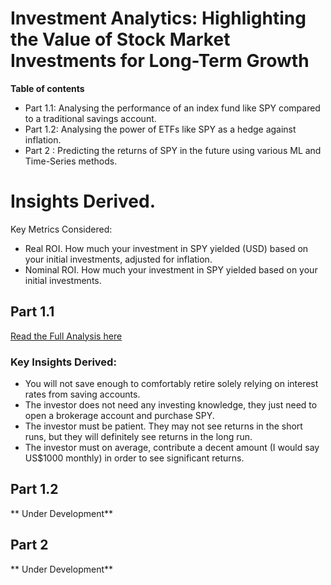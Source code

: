 # Investment Analytics: Highlighting the Value of Stock Market Investments for Long-Term Growth

**Table of contents**
- Part 1.1: Analysing the performance of an index fund like SPY compared to a traditional savings account.
- Part 1.2: Analysing the power of ETFs like SPY as a hedge against inflation.
- Part 2 : Predicting the returns of SPY in the future using various ML and Time-Series methods.

# Insights Derived. 
Key Metrics Considered: 
- Real ROI. How much your investment in SPY yielded (USD) based on your initial investments, adjusted for inflation.
- Nominal ROI. How much your investment in SPY yielded based on your initial investments.
## Part 1.1 
[Read the Full Analysis here](https://chan-dinghao.notion.site/Part-1-1-Yielding-Significant-Returns-10120b01262d4acf88637f0bc6bd3c03?pvs=4)
### Key Insights Derived:
- You will not save enough to comfortably retire solely relying on interest rates from saving accounts.
- The investor does not need any investing knowledge, they just need to open a brokerage account and purchase SPY.
- The investor must be patient. They may not see returns in the short runs, but they will definitely see returns in the long run.
- The investor must on average, contribute a decent amount (I would say US$1000 monthly) in order to see significant returns.
## Part 1.2
** Under Development**
## Part 2
** Under Development**
